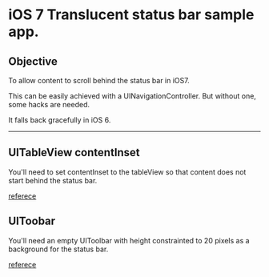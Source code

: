 iOS 7 Translucent status bar sample app.
===


## Objective
To allow content to scroll behind the status bar in iOS7. 

This can be easily achieved with a UINavigationController. But without one, some hacks are needed.

It falls back gracefully in iOS 6.

---

## UITableView contentInset
You'll need to set contentInset to the tableView so that content does not start behind the status bar.

[referece](http://stackoverflow.com/a/22022366/440646)

## UIToobar
You'll need an empty UIToolbar with height constrainted to 20 pixels as a background for the status bar.

[referece](http://stackoverflow.com/questions/19017620/how-to-make-the-status-bar-translucent-in-ios-7)